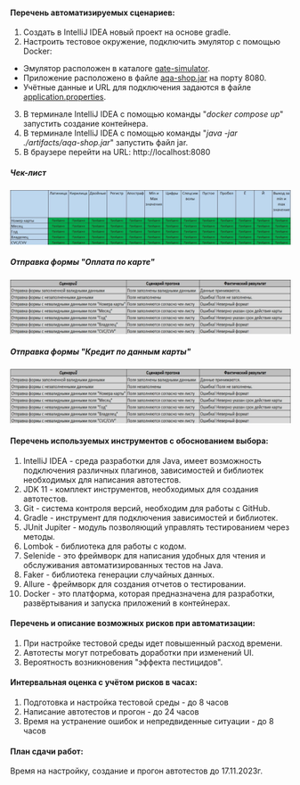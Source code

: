 #### **Перечень автоматизируемых сценариев:**
1. Создать в IntelliJ IDEA новый проект на основе gradle.
2. Настроить тестовое окружение, подключить эмулятор с помощью Docker:
  - Эмулятор расположен в каталоге [gate-simulator](https://github.com/netology-code/qa-diploma/tree/master/gate-simulator).
  - Приложение расположено в файле [aqa-shop.jar](https://github.com/netology-code/qa-diploma/blob/master/aqa-shop.jar) на порту 8080.
  -  Учётные данные и URL для подключения задаются в файле [application.properties](https://github.com/netology-code/qa-diploma/blob/master/application.properties).
3. В терминале IntelliJ IDEA с помощью команды "_docker compose up_" запустить создание контейнера. 
4. В терминале IntelliJ IDEA с помощью команды "_java -jar ./artifacts/aqa-shop.jar_" запустить файл jar.
5. В браузере перейти на URL: http://localhost:8080

##### **Чек-лист**
![Alt text](Checklist.jpg)

##### **Отправка формы "Оплата по карте"**
![Alt text](Map.jpg)

##### **Отправка формы "Кредит по данным карты"**
![Alt text](Credit.jpg)

#### **Перечень используемых инструментов с обоснованием выбора:**
1. IntelliJ IDEA - среда разработки для Java, имеет возможность подключения различных плагинов, зависимостей и библиотек необходимых для написания автотестов.
2. JDK 11 - комплект инструментов, необходимых для создания автотестов.
3. Git - система контроля версий, необходим для работы с GitHub.
4. Gradle - инструмент для подключения зависимостей и библиотек.
5. JUnit Jupiter - модуль позволяющий управлять тестированием через методы.
6. Lombok - библиотека для работы с кодом.
7. Selenide - это фреймворк для написания удобных для чтения и обслуживания автоматизированных тестов на Java.
8. Faker - библиотека генерации случайных данных.
9. Allure - фреймворк для создания отчетов о тестировании.
10. Docker -  это платформа, которая предназначена для разработки, развёртывания и запуска приложений в контейнерах.

#### **Перечень и описание возможных рисков при автоматизации:**
1. При настройке тестовой среды идет повышенный расход времени.
2. Автотесты могут потребовать доработки при изменений UI.
3. Вероятность возникновения "эффекта пестицидов".

#### **Интервальная оценка с учётом рисков в часах:**
1. Подготовка и настройка тестовой среды  - до 8 часов
2. Написание автотестов и прогон - до 24 часов
3. Время на устранение ошибок и непредвиденные ситуации - до 8 часов

#### **План сдачи работ:**
Время на настройку, создание и прогон автотестов до 17.11.2023г.
